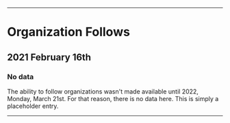
***

# Organization Follows

## 2021 February 16th

### No data

The ability to follow organizations wasn't made available until 2022, Monday, March 21st. For that reason, there is no data here. This is simply a placeholder entry.

***
